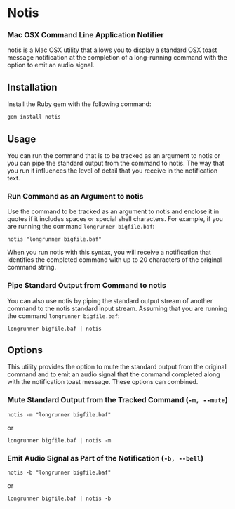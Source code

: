 # Notis
### Mac OSX Command Line Application Notifier

notis is a Mac OSX utility that allows you to display a standard OSX toast message notification at the completion of a long-running command with the option to emit an audio signal.

## Installation

Install the Ruby gem with the following command:

``` bash
gem install notis
```

## Usage
You can run the command that is to be tracked as an argument to notis or you can pipe the standard output from the command to notis.  The way that you run it influences the level of detail that you receive in the notification text.

### Run Command as an Argument to notis
Use the command to be tracked as an argument to notis and enclose it in quotes if it includes spaces or special shell characters.  For example, if you are running the command `longrunner bigfile.baf`:

```
notis "longrunner bigfile.baf"
```
When you run notis with this syntax, you will receive a notification that identifies the completed command with up to 20 characters of the original command string.

### Pipe Standard Output from Command to notis
You can also use notis by piping the standard output stream of another command to the notis standard input stream.  Assuming that you are running the command `longrunner bigfile.baf`:

```
longrunner bigfile.baf | notis
```

## Options

This utility provides the option to mute the standard output from the original command and to emit an audio signal that the command completed along with the notification toast message.  These options can combined.

### Mute Standard Output from the Tracked Command (`-m, --mute`)

```
notis -m "longrunner bigfile.baf"
```
or
```
longrunner bigfile.baf | notis -m
```

### Emit Audio Signal as Part of the Notification (`-b, --bell`)

```
notis -b "longrunner bigfile.baf"
```
or
```
longrunner bigfile.baf | notis -b
```

